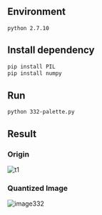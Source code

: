 ## Environment 

```
python 2.7.10
```

## Install dependency

```bash
pip install PIL
pip install numpy
```

## Run
```
python 332-palette.py
```

## Result

### Origin

![t1](https://user-images.githubusercontent.com/6240395/55372748-d2518780-54d0-11e9-882a-7412ff748057.jpg)

### Quantized Image

![image332](https://user-images.githubusercontent.com/6240395/55372781-e85f4800-54d0-11e9-8a3f-de9ef7570ead.jpg)

